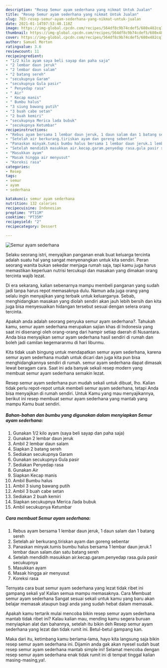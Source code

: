 ```yaml
---
description: "Resep Semur ayam sederhana yang nikmat Untuk Jualan"
title: "Resep Semur ayam sederhana yang nikmat Untuk Jualan"
slug: 703-resep-semur-ayam-sederhana-yang-nikmat-untuk-jualan
date: 2021-01-14T07:53:40.118Z
image: https://img-global.cpcdn.com/recipes/564df8c9b74cdef5/680x482cq70/semur-ayam-sederhana-foto-resep-utama.jpg
thumbnail: https://img-global.cpcdn.com/recipes/564df8c9b74cdef5/680x482cq70/semur-ayam-sederhana-foto-resep-utama.jpg
cover: https://img-global.cpcdn.com/recipes/564df8c9b74cdef5/680x482cq70/semur-ayam-sederhana-foto-resep-utama.jpg
author: Samuel Morton
ratingvalue: 3.6
reviewcount: 11
recipeingredient:
- "1/2 kilo ayam saya beli sayap dan paha saja"
- "2 lembar daun jeruk"
- "2 lembar daun salam"
- "2 batang sereh"
- "secukupnya Garam"
- "secukupnya Gula pasir"
- " Penyedap rasa"
- " Air"
- " Kecap manis"
- " Bumbu halus"
- "3 siung bawang putih"
- "3 buah cabe setan"
- "2 buah kemiri"
- "secukupnya Merica lada bubuk"
- "secukupnya Ketumbar"
recipeinstructions:
- "Rebus ayam bersama 1 lembar daun jeruk, 1 daun salam dan 1 batang sereh"
- "Setelah air berkurang.tiriskan ayam dan goreng sebentar"
- "Panaskan minyak.tumis bumbu halus bersama 1 lembar daun jeruk.1 lembar daun salam.dan satu batang sereh"
- "Setelah mendidih masukkan air.kecap.garam.penyedap rasa.gula pasir secukupnya"
- "Masukkan ayam"
- "Masak hingga air menyusut"
- "Koreksi rasa"
categories:
- Resep
tags:
- semur
- ayam
- sederhana

katakunci: semur ayam sederhana 
nutrition: 132 calories
recipecuisine: Indonesian
preptime: "PT11M"
cooktime: "PT35M"
recipeyield: "2"
recipecategory: Dessert

---
```



![Semur ayam sederhana](https://img-global.cpcdn.com/recipes/564df8c9b74cdef5/680x482cq70/semur-ayam-sederhana-foto-resep-utama.jpg)

Selaku seorang istri, menyajikan panganan enak buat keluarga tercinta adalah suatu hal yang sangat menyenangkan untuk kita sendiri. Peran seorang  wanita bukan sekedar menjaga rumah saja, tapi kamu juga harus memastikan keperluan nutrisi tercukupi dan masakan yang dimakan orang tercinta wajib lezat.

Di era  sekarang, kalian sebenarnya mampu membeli panganan yang sudah jadi tanpa harus repot memasaknya dulu. Namun ada juga orang yang selalu ingin menyajikan yang terbaik untuk keluarganya. Sebab, menghidangkan masakan yang diolah sendiri akan jauh lebih bersih dan kita juga bisa menyesuaikan hidangan tersebut sesuai dengan selera orang tercinta. 



Apakah anda adalah seorang penyuka semur ayam sederhana?. Tahukah kamu, semur ayam sederhana merupakan sajian khas di Indonesia yang saat ini disenangi oleh orang-orang dari hampir setiap daerah di Nusantara. Anda bisa menyajikan semur ayam sederhana hasil sendiri di rumah dan boleh jadi camilan kegemaranmu di hari liburmu.

Kita tidak usah bingung untuk mendapatkan semur ayam sederhana, karena semur ayam sederhana mudah untuk dicari dan juga kita pun bisa menghidangkannya sendiri di rumah. semur ayam sederhana dapat dimasak lewat beragam cara. Saat ini ada banyak sekali resep modern yang membuat semur ayam sederhana semakin lezat.

Resep semur ayam sederhana pun mudah sekali untuk dibuat, lho. Kalian tidak perlu repot-repot untuk membeli semur ayam sederhana, tetapi Anda bisa menyajikan di rumah sendiri. Untuk Kamu yang mau menyajikannya, berikut ini resep membuat semur ayam sederhana yang mantab yang mampu Kamu buat sendiri.

<!--inarticleads1-->

##### Bahan-bahan dan bumbu yang digunakan dalam menyiapkan Semur ayam sederhana:

1. Gunakan 1/2 kilo ayam (saya beli sayap dan paha saja)
1. Gunakan 2 lembar daun jeruk
1. Ambil 2 lembar daun salam
1. Siapkan 2 batang sereh
1. Sediakan secukupnya Garam
1. Gunakan secukupnya Gula pasir
1. Sediakan  Penyedap rasa
1. Gunakan  Air
1. Siapkan  Kecap manis
1. Ambil  Bumbu halus
1. Ambil 3 siung bawang putih
1. Ambil 3 buah cabe setan
1. Sediakan 2 buah kemiri
1. Siapkan secukupnya Merica /lada bubuk
1. Ambil secukupnya Ketumbar




<!--inarticleads2-->

##### Cara membuat Semur ayam sederhana:

1. Rebus ayam bersama 1 lembar daun jeruk, 1 daun salam dan 1 batang sereh
1. Setelah air berkurang.tiriskan ayam dan goreng sebentar
1. Panaskan minyak.tumis bumbu halus bersama 1 lembar daun jeruk.1 lembar daun salam.dan satu batang sereh
1. Setelah mendidih masukkan air.kecap.garam.penyedap rasa.gula pasir secukupnya
1. Masukkan ayam
1. Masak hingga air menyusut
1. Koreksi rasa




Ternyata cara buat semur ayam sederhana yang lezat tidak ribet ini gampang sekali ya! Kalian semua mampu memasaknya. Cara Membuat semur ayam sederhana Sangat sesuai sekali untuk kamu yang baru akan belajar memasak ataupun bagi anda yang sudah hebat dalam memasak.

Apakah kamu tertarik mulai mencoba bikin resep semur ayam sederhana mantab tidak ribet ini? Kalau kalian mau, mending kamu segera buruan menyiapkan alat dan bahannya, setelah itu bikin deh Resep semur ayam sederhana yang lezat dan tidak rumit ini. Betul-betul gampang kan. 

Maka dari itu, ketimbang kamu berlama-lama, hayo kita langsung saja bikin resep semur ayam sederhana ini. Dijamin anda gak akan nyesel sudah buat resep semur ayam sederhana mantab simple ini! Selamat mencoba dengan resep semur ayam sederhana enak tidak rumit ini di tempat tinggal kalian masing-masing,ya!.

